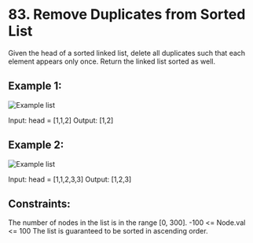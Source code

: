# 83. Remove Duplicates from Sorted List

Given the head of a sorted linked list, delete all duplicates such that each element appears only once. Return the linked list sorted as well.

## Example 1:

![Example list](https://assets.leetcode.com/uploads/2021/01/04/list1.jpg)

Input: head = [1,1,2]
Output: [1,2]

## Example 2:

![Example list](https://assets.leetcode.com/uploads/2021/01/04/list2.jpg)

Input: head = [1,1,2,3,3]
Output: [1,2,3]
 
## Constraints:

The number of nodes in the list is in the range [0, 300].
-100 <= Node.val <= 100
The list is guaranteed to be sorted in ascending order.